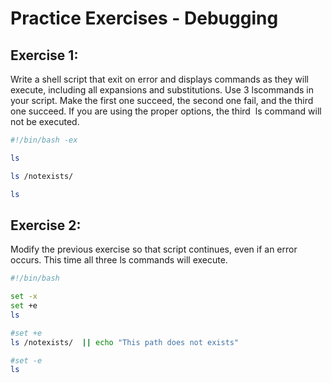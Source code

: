 # Practice Exercises - Debugging

## Exercise 1:
Write a shell script that exit on error and displays commands as they will execute, including all expansions and substitutions. Use 3 ​ls​
commands in your script. Make the first one succeed, the second one fail, and the third one succeed. If you are using the proper options, the third ​
ls command will not be executed.

```sh
#!/bin/bash -ex

ls 

ls /notexists/

ls
```

## Exercise 2:

Modify the previous exercise so that script continues, even if an error occurs. This time all three ls ​commands will execute.

```sh
#!/bin/bash 

set -x
set +e
ls 

#set +e 
ls /notexists/  || echo "This path does not exists"

#set -e 
ls
```
